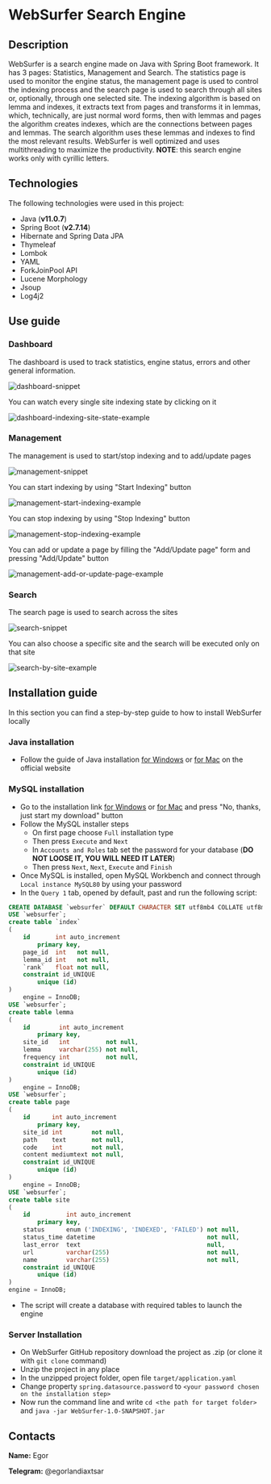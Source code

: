 # WebSurfer Search Engine
## Description
WebSurfer is a search engine made on Java with Spring Boot framework. It has 3 pages: Statistics, Management and Search. The statistics page is used to monitor the engine status, the management page is used to control the indexing process and the search page is used to search through all sites or, optionally, through one selected site. The indexing algorithm is based on lemma and indexes, it extracts text from pages and transforms it in lemmas, which, technically, are just normal word forms, then with lemmas and pages the algorithm creates indexes, which are the connections between pages and lemmas. The search algorithm uses these lemmas and indexes to find the most relevant results. WebSurfer is well optimized and uses multithreading to maximize the productivity. **NOTE**: this search engine works only with cyrillic letters. 
## Technologies
The following technologies were used in this project:
- Java (**v11.0.7**)
- Spring Boot (**v2.7.14**)
- Hibernate and Spring Data JPA
- Thymeleaf
- Lombok
- YAML
- ForkJoinPool API
- Lucene Morphology
- Jsoup
- Log4j2
## Use guide
### Dashboard
The dashboard is used to track statistics, engine status, errors and other general information.

![dashboard-snippet](https://github.com/EgorlandiaxTsar/WebSurferSnippetsStorage/blob/master/static/dashboard-snippet.png?raw=true "Dahboard snippet")

You can watch every single site indexing state by clicking on it

![dashboard-indexing-site-state-example](https://github.com/EgorlandiaxTsar/WebSurferSnippetsStorage/blob/master/static/dashboard-indexing-site-state-example.gif?raw=true "Dashboard indexing site state example")
### Management
The management is used to start/stop indexing and to add/update pages

![management-snippet](https://github.com/EgorlandiaxTsar/WebSurferSnippetsStorage/blob/master/static/management-snippet.png?raw=true "Management snippet")

You can start indexing by using "Start Indexing" button

![management-start-indexing-example](https://github.com/EgorlandiaxTsar/WebSurferSnippetsStorage/blob/master/static/management-start-indexing-example.gif?raw=true "Management start indexing exmaple")

You can stop indexing by using "Stop Indexing" button

![management-stop-indexing-example](https://github.com/EgorlandiaxTsar/WebSurferSnippetsStorage/blob/master/static/management-stop-indexing-example.gif?raw=true "Management stop indexing exmaple")

You can add or update a page by filling the "Add/Update page" form and pressing "Add/Update" button

![management-add-or-update-page-example](https://github.com/EgorlandiaxTsar/WebSurferSnippetsStorage/blob/master/static/management-add-or-update-page-example.gif?raw=true "Management add or update page example")
### Search
The search page is used to search across the sites

![search-snippet](https://github.com/EgorlandiaxTsar/WebSurferSnippetsStorage/blob/master/static/search-snippet.png?raw=true "Search snippet")

You can also choose a specific site and the search will be executed only on that site

![search-by-site-example](https://github.com/EgorlandiaxTsar/WebSurferSnippetsStorage/blob/master/static/search-by-site-example.gif?raw=true "Search by site example")
## Installation guide
In this section you can find a step-by-step guide to how to install WebSurfer locally
### Java installation
- Follow the guide of Java installation [for Windows](https://docs.oracle.com/en/java/javase/11/install/installation-jdk-microsoft-windows-platforms.html#JSJIG-GUID-DAF345BA-B3E7-4CF2-B87A-B6662D691840) or [for Mac](https://docs.oracle.com/en/java/javase/11/install/installation-jdk-macos.html#JSJIG-GUID-F575EB4A-70D3-4AB4-A20E-DBE95171AB5F) on the official website
### MySQL installation
- Go to the installation link [for Windows](https://dev.mysql.com/downloads/file/?id=520406) or [for Mac](https://dev.mysql.com/downloads/file/?id=520328) and press "No, thanks, just start my download" button
- Follow the MySQL installer steps
    - On first page choose `Full` installation type
    - Then press `Execute` and `Next`
    - In `Accounts and Roles` tab set the password for your database (**DO NOT LOOSE IT, YOU WILL NEED IT LATER**) 
    - Then press `Next`, `Next`, `Execute` and `Finish`
- Once MySQL is installed, open MySQL Workbench and connect through `Local instance MySQL80` by using your password
- In the `Query 1` tab, opened by default, past and run the following script:
```SQL
CREATE DATABASE `websurfer` DEFAULT CHARACTER SET utf8mb4 COLLATE utf8mb4_unicode_ci DEFAULT ENCRYPTION='N';
USE `websurfer`;
create table `index`
(
    id       int auto_increment
        primary key,
    page_id  int   not null,
    lemma_id int   not null,
    `rank`   float not null,
    constraint id_UNIQUE
        unique (id)
)
    engine = InnoDB;
USE `websurfer`;
create table lemma
(
    id        int auto_increment
        primary key,
    site_id   int          not null,
    lemma     varchar(255) not null,
    frequency int          not null,
    constraint id_UNIQUE
        unique (id)
)
    engine = InnoDB;
USE `websurfer`;
create table page
(
    id      int auto_increment
        primary key,
    site_id int        not null,
    path    text       not null,
    code    int        not null,
    content mediumtext not null,
    constraint id_UNIQUE
        unique (id)
)
    engine = InnoDB;
USE `websurfer`;
create table site
(
    id          int auto_increment
        primary key,
    status      enum ('INDEXING', 'INDEXED', 'FAILED') not null,
    status_time datetime                               not null,
    last_error  text                                   null,
    url         varchar(255)                           not null,
    name        varchar(255)                           not null,
    constraint id_UNIQUE
        unique (id)
)
engine = InnoDB;
```
- The script will create a database with required tables to launch the engine
### Server Installation
- On WebSurfer GitHub repository download the project as .zip (or clone it with `git clone` command)
- Unzip the project in any place
- In the unzipped project folder, open file `target/application.yaml`
- Change property `spring.datasource.password` to `<your password chosen on the installation step>`
- Now run the command line and write `cd <the path for target folder>` and `java -jar WebSurfer-1.0-SNAPSHOT.jar`
## Contacts
**Name:** Egor

**Telegram:** @egorlandiaxtsar
 
